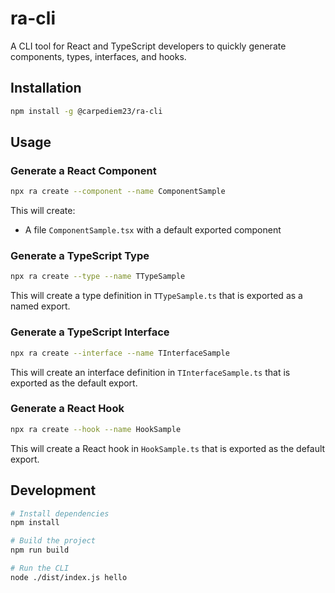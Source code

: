 # ra-cli

A CLI tool for React and TypeScript developers to quickly generate components, types, interfaces, and hooks.

## Installation

```bash
npm install -g @carpediem23/ra-cli
```

## Usage

### Generate a React Component

```bash
npx ra create --component --name ComponentSample
```

This will create:
- A file `ComponentSample.tsx` with a default exported component

### Generate a TypeScript Type

```bash
npx ra create --type --name TTypeSample
```

This will create a type definition in `TTypeSample.ts` that is exported as a named export.

### Generate a TypeScript Interface

```bash
npx ra create --interface --name TInterfaceSample
```

This will create an interface definition in `TInterfaceSample.ts` that is exported as the default export.

### Generate a React Hook

```bash
npx ra create --hook --name HookSample
```

This will create a React hook in `HookSample.ts` that is exported as the default export.

## Development

```bash
# Install dependencies
npm install

# Build the project
npm run build

# Run the CLI
node ./dist/index.js hello
```
